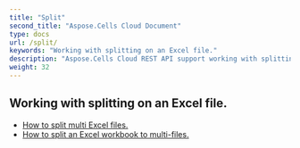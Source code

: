 ```yaml
---
title: "Split"
second_title: "Aspose.Cells Cloud Document"
type: docs
url: /split/
keywords: "Working with splitting on an Excel file."
description: "Aspose.Cells Cloud REST API support working with splitting on an Excel file. SDK support kinds of development languages. They include Android, C#, Go, Java, NodeJS, Perl, PHP, Python, Ruby, and swift."
weight: 32
---
```


## Working with splitting on an Excel file.

- [How to split multi Excel files.](/cells/split/multi-files/)
- [How to split an Excel workbook to multi-files.](/cells/workbook/split/)